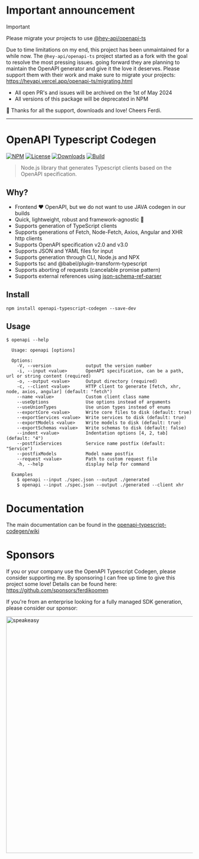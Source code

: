 # Important announcement

> [!IMPORTANT] 
> Please migrate your projects to use [@hey-api/openapi-ts](https://github.com/hey-api/openapi-ts)

Due to time limitations on my end, this project has been unmaintained for a while now. The `@hey-api/openapi-ts`
project started as a fork with the goal to resolve the most pressing issues. going forward they are planning to
maintain the OpenAPI generator and give it the love it deserves. Please support them with their work and make
sure to migrate your projects: https://heyapi.vercel.app/openapi-ts/migrating.html

- All open PR's and issues will be archived on the 1st of May 2024
- All versions of this package will be deprecated in NPM

👋 Thanks for all the support, downloads and love! Cheers Ferdi.

---

# OpenAPI Typescript Codegen

[![NPM][npm-image]][npm-url]
[![License][license-image]][license-url]
[![Downloads][downloads-image]][downloads-url]
[![Build][build-image]][build-url]

> Node.js library that generates Typescript clients based on the OpenAPI specification.

## Why?
- Frontend ❤️ OpenAPI, but we do not want to use JAVA codegen in our builds
- Quick, lightweight, robust and framework-agnostic 🚀
- Supports generation of TypeScript clients
- Supports generations of Fetch, Node-Fetch, Axios, Angular and XHR http clients
- Supports OpenAPI specification v2.0 and v3.0
- Supports JSON and YAML files for input
- Supports generation through CLI, Node.js and NPX
- Supports tsc and @babel/plugin-transform-typescript
- Supports aborting of requests (cancelable promise pattern)
- Supports external references using [json-schema-ref-parser](https://github.com/APIDevTools/json-schema-ref-parser/)

## Install

```
npm install openapi-typescript-codegen --save-dev
```

## Usage

```
$ openapi --help

  Usage: openapi [options]

  Options:
    -V, --version             output the version number
    -i, --input <value>       OpenAPI specification, can be a path, url or string content (required)
    -o, --output <value>      Output directory (required)
    -c, --client <value>      HTTP client to generate [fetch, xhr, node, axios, angular] (default: "fetch")
    --name <value>            Custom client class name
    --useOptions              Use options instead of arguments
    --useUnionTypes           Use union types instead of enums
    --exportCore <value>      Write core files to disk (default: true)
    --exportServices <value>  Write services to disk (default: true)
    --exportModels <value>    Write models to disk (default: true)
    --exportSchemas <value>   Write schemas to disk (default: false)
    --indent <value>          Indentation options [4, 2, tab] (default: "4")
    --postfixServices         Service name postfix (default: "Service")
    --postfixModels           Model name postfix
    --request <value>         Path to custom request file
    -h, --help                display help for command

  Examples
    $ openapi --input ./spec.json --output ./generated
    $ openapi --input ./spec.json --output ./generated --client xhr
```

Documentation
===

The main documentation can be found in the [openapi-typescript-codegen/wiki](https://github.com/ferdikoomen/openapi-typescript-codegen/wiki)

Sponsors
===

If you or your company use the OpenAPI Typescript Codegen, please consider supporting me. By sponsoring I can free up time to give this project some love! Details can be found here: https://github.com/sponsors/ferdikoomen

If you're from an enterprise looking for a fully managed SDK generation, please consider our sponsor:

<a href="https://speakeasyapi.dev/?utm_source=ferdi+repo&utm_medium=github+sponsorship">
    <img alt="speakeasy" src="https://storage.googleapis.com/speakeasy-design-assets/ferdi-sponsorship.png" width="640"/>
</a>

[npm-url]: https://npmjs.org/package/openapi-typescript-codegen
[npm-image]: https://img.shields.io/npm/v/openapi-typescript-codegen.svg
[license-url]: LICENSE
[license-image]: http://img.shields.io/npm/l/openapi-typescript-codegen.svg
[coverage-url]: https://codecov.io/gh/ferdikoomen/openapi-typescript-codegen
[coverage-image]: https://img.shields.io/codecov/c/github/ferdikoomen/openapi-typescript-codegen.svg
[downloads-url]: http://npm-stat.com/charts.html?package=openapi-typescript-codegen
[downloads-image]: http://img.shields.io/npm/dm/openapi-typescript-codegen.svg
[build-url]: https://circleci.com/gh/ferdikoomen/openapi-typescript-codegen/tree/main
[build-image]: https://circleci.com/gh/ferdikoomen/openapi-typescript-codegen/tree/main.svg?style=svg
